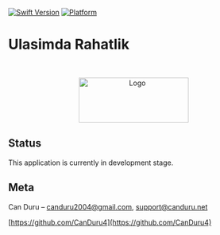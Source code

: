[![Swift Version][swift-image]][swift-url]
[![Platform](https://img.shields.io/cocoapods/p/LFAlertController.svg?style=flat)](http://cocoapods.org/pods/LFAlertController)

# Ulasimda Rahatlik
<br />
<p align="center">
  <a href="https://canduru.net">
    <img src="https://user-images.githubusercontent.com/73294429/186248765-a5b646f6-77fe-4bea-9638-50bb746c01f2.png" alt="Logo" width="221" height="90">
  </a>
</p>

## Status

This application is currently in development stage.

## Meta

Can Duru – canduru2004@gmail.com, support@canduru.net


[https://github.com/CanDuru4](https://github.com/CanDuru4)

[swift-image]:https://img.shields.io/badge/swift-5.0-orange.svg
[swift-url]: https://swift.org/
